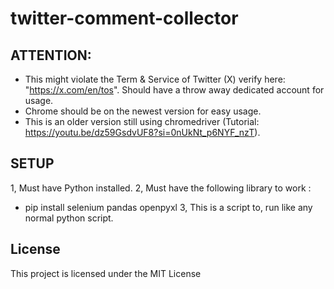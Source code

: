 # twitter-comment-collector

## ATTENTION: 
- This might violate the Term & Service of Twitter (X) verify here: "https://x.com/en/tos". Should have a throw away dedicated account for usage. 
- Chrome should be on the newest version for easy usage.
- This is an older version still using chromedriver (Tutorial: https://youtu.be/dz59GsdvUF8?si=0nUkNt_p6NYF_nzT).

## SETUP
1, Must have Python installed.
2, Must have the following library to work :
 - pip install selenium pandas openpyxl
3, This is a script to, run like any normal python script.

## License

This project is licensed under the MIT License
